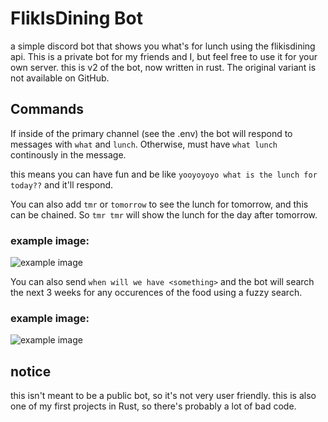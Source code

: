 # FlikIsDining Bot
a simple discord bot that shows you what's for lunch using the flikisdining api. This is a private bot for my friends and I, but feel free to use it for your own server.
this is v2 of the bot, now written in rust. The original variant is not available on GitHub.

## Commands
If inside of the primary channel (see the .env) the bot will respond to messages with `what` and `lunch`. Otherwise, must have `what lunch` continously in the message.

this means you can have fun and be like `yooyoyoyo what is the lunch for today??` and it'll respond. 

You can also add `tmr` or `tomorrow` to see the lunch for tomorrow, and this can be chained. So `tmr tmr` will show the lunch for the day after tomorrow.

### example image:
![example image](https://derock.media/r/UbYsEe.png)

You can also send `when will we have <something>` and the bot will search the next 3 weeks for any occurences of the food using a fuzzy search. 

### example image:
![example image](https://derock.media/r/YipYXB.png)

## notice
this isn't meant to be a public bot, so it's not very user friendly. this is also one of my first projects in Rust, so there's probably a lot of bad code.
